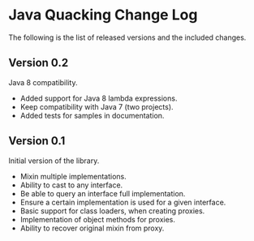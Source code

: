 Java Quacking Change Log
========================

The following is the list of released versions and the included changes.

Version 0.2
-----------

Java 8 compatibility.

  * Added support for Java 8 lambda expressions.
  * Keep compatibility with Java 7 (two projects).
  * Added tests for samples in documentation.

Version 0.1
-----------

Initial version of the library.

  * Mixin multiple implementations.
  * Ability to cast to any interface.
  * Be able to query an interface full implementation. 
  * Ensure a certain implementation is used for a given interface.
  * Basic support for class loaders, when creating proxies.
  * Implementation of object methods for proxies.
  * Ability to recover original mixin from proxy.
